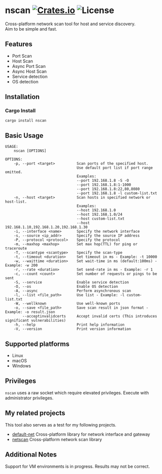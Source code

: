 [crates-badge]: https://img.shields.io/crates/v/nscan.svg
[crates-url]: https://crates.io/crates/nscan
[license-badge]: https://img.shields.io/crates/l/nscan.svg
[netscan-url]: https://github.com/shellrow/netscan

# nscan [![Crates.io][crates-badge]][crates-url] ![License][license-badge]
Cross-platform network scan tool for host and service discovery.   
Aim to be simple and fast.  

## Features
- Port Scan
- Host Scan
- Async Port Scan 
- Async Host Scan 
- Service detection
- OS detection

## Installation
### Cargo Install
```
cargo install nscan
```

## Basic Usage
```
USAGE:
    nscan [OPTIONS]

OPTIONS:
    -p, --port <target>          Scan ports of the specified host.
                                 Use default port list if port range omitted.
                                 Examples:
                                 --port 192.168.1.8 -S -O
                                 --port 192.168.1.8:1-1000
                                 --port 192.168.1.8:22,80,8080
                                 --port 192.168.1.8 -l custom-list.txt
    -n, --host <target>          Scan hosts in specified network or host-list.
                                 Examples:
                                 --host 192.168.1.0
                                 --host 192.168.1.0/24
                                 --host custom-list.txt
                                 --host 192.168.1.10,192.168.1.20,192.168.1.30
    -i, --interface <name>       Specify the network interface
    -s, --source <ip_addr>       Specify the source IP address
    -P, --protocol <protocol>    Specify the protocol
    -m, --maxhop <maxhop>        Set max hop(TTL) for ping or traceroute
    -T, --scantype <scantype>    Specify the scan-type
    -t, --timeout <duration>     Set timeout in ms - Example: -t 10000
    -w, --waittime <duration>    Set wait-time in ms (default:100ms) - Example: -w 200
    -r, --rate <duration>        Set send-rate in ms - Example: -r 1
    -c, --count <count>          Set number of requests or pings to be sent
    -S, --service                Enable service detection
    -O, --os                     Enable OS detection
    -A, --async                  Perform asynchronous scan
    -l, --list <file_path>       Use list - Example: -l custom-list.txt
    -W, --wellknown              Use well-known ports
    -o, --save <file_path>       Save scan result in json format - Example: -o result.json
        --acceptinvalidcerts     Accept invalid certs (This introduces significant vulnerabilities)
    -h, --help                   Print help information
    -V, --version                Print version information
```

## Supported platforms
- Linux
- macOS
- Windows

## Privileges
`nscan` uses a raw socket which require elevated privileges. Execute with administrator privileges.

## My related projects
This tool also serves as a test for my following projects.  
- [default-net](https://github.com/shellrow/default-net) Cross-platform library for network interface and gateway 
- [netscan](https://github.com/shellrow/netscan) Cross-platform network scan library 

## Additional Notes
Support for VM environments is in progress. Results may not be correct.
